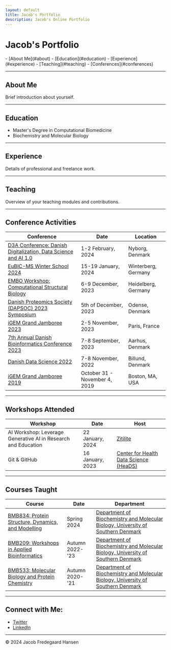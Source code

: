 ```yaml
---
layout: default
title: Jacob's Portfolio
description: Jacob's Online Portfolio
---
```


# Jacob's Portfolio

<nav>
- [About Me](#about)
- [Education](#education)
- [Experience](#experience)
- [Teaching](#teaching)
- [Conferences](#conferences)
</nav>

---

## About Me
Brief introduction about yourself.

---

## Education
- Master's Degree in Computational Biomedicine
- Biochemistry and Molecular Biology

---

## Experience
Details of professional and freelance work.

---

## Teaching
Overview of your teaching modules and contributions.

---

## Conference Activities
| **Conference**                                                                                  | **Date**                     | **Location**            |
| ------------------------------------------------------------------------------------------------ | ---------------------------- | ----------------------- |
| [D3A Conference: Danish Digitalization, Data Science and AI 1.0](https://d3aconference.dk/)       | 1-2 February, 2024           | Nyborg, Denmark          |
| [EuBIC-MS Winter School 2024](https://eubic-ms.org/)                                             | 15-19 January, 2024          | Winterberg, Germany      |
| [EMBO Workshop: Computational Structural Biology](https://www.embl.org/about/info/course-and-conference-office/events/csb23-01/#vf-tabs__section-overview) | 6-9 December, 2023           | Heidelberg, Germany      |
| [Danish Proteomics Society (DAPSOC) 2023 Symposium](https://dapsoc.org/)                         | 5th of December, 2023        | Odense, Denmark          |
| [iGEM Grand Jamboree 2023](https://jamboree.igem.org/)                                           | 2-5 November, 2023           | Paris, France            |
| [7th Annual Danish Bioinformatics Conference 2023](https://elixir-europe.org/about-us/who-we-are/nodes/denmark) | 7-8 September, 2023          | Aarhus, Denmark          |
| [Danish Data Science 2022](https://ddsa.dk/)                                                     | 7-8 November, 2022           | Billund, Denmark         |
| [iGEM Grand Jamboree 2019](https://jamboree.igem.org/)                                           | October 31 - November 4, 2019 | Boston, MA, USA          |

---

## Workshops Attended

| **Workshop**                                           | **Date**              | **Host**                                                    |
| ------------------------------------------------------ | --------------------- | ----------------------------------------------------------- |
| AI Workshop: Leverage Generative AI in Research and Education | 22 January, 2024      | [Zitilite](https://www.zitilite.com/)                       |
| Git & GitHub                                           | 16 January, 2023      | [Center for Health Data Science (HeaDS)](https://heads.ku.dk/) |

---

## Courses Taught

| **Course**                                                                                         | **Date**              | **Department**                                            |
| --------------------------------------------------------------------------------------------------- | --------------------- | --------------------------------------------------------- |
| [BMB834: Protein Structure, Dynamics, and Modelling](https://odin.sdu.dk/sitecore/index.php?a=searchfagbesk&internkode=bmb834&lang=en) | Spring 2024           | [Department of Biochemistry and Molecular Biology, University of Southern Denmark](https://www.sdu.dk/en/om_sdu/institutter_centre/bmb_biokemi_og_molekylaer_biologi) |
| [BMB209: Workshops in Applied Bioinformatics](https://odin.sdu.dk/sitecore/index.php?a=searchfagbesk&internkode=bmb209&lang=en) | Autumn 2022-'23       | [Department of Biochemistry and Molecular Biology, University of Southern Denmark](https://www.sdu.dk/en/om_sdu/institutter_centre/bmb_biokemi_og_molekylaer_biologi) |
| [BMB533: Molecular Biology and Protein Chemistry](https://odin.sdu.dk/sitecore/index.php?a=searchfagbesk&internkode=bmb533&lang=en) | Autumn 2020-'21       | [Department of Biochemistry and Molecular Biology, University of Southern Denmark](https://www.sdu.dk/en/om_sdu/institutter_centre/bmb_biokemi_og_molekylaer_biologi) |

---

## Connect with Me:
- [Twitter](https://twitter.com/jacobfh)
- [LinkedIn](https://www.linkedin.com/in/jacobfh/)


---

<footer>
<p>&copy; 2024 Jacob Fredegaard Hansen</p>
</footer>
